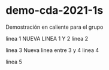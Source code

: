 # demo-cda-2021-1s
Demostración en caliente para el grupo

linea 1
NUEVA LINEA 1 Y 2
linea 2

linea 3
Nueva linea entre 3 y 4
linea 4

linea 5

